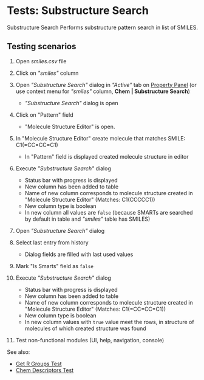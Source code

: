 <!-- TITLE: Tests: Substructure Search -->
<!-- SUBTITLE: -->

# Tests: Substructure Search

Substructure Search Performs substructure pattern search in list of SMILES.

## Testing scenarios

1. Open *smiles.csv* file 

1. Click on *"smiles"* column 

1. Open *"Substructure Search"* dialog in *"Active"* tab on [Property Panel](../features/property-panel.md) 
   (or use context menu for *"smiles"* column, **Chem | Substructure Search**)
   * *"Substructure Search"* dialog is open

1. Click on "Pattern" field
   * "Molecule Structure Editor" is open.
   
1. In "Molecule Structure Editor" create molecule that matches SMILE: C1(=CC=CC=C1) 
   * In "Pattern" field is displayed created molecule structure in editor 

1. Execute *"Substructure Search"* dialog
   * Status bar with progress is displayed
   * New column has been added to table
   * Name of new column corresponds to molecule structure created in "Molecule Structure Editor" (Matches: C1(CCCCC1))
   * New column type is boolean
   * In new column all values ​​are ```false``` (because SMARTs are searched by default in table and *"smiles"* table has SMILES)
   
1. Open *"Substructure Search"* dialog

1. Select last entry from history
   * Dialog fields are filled with last used values     
   
1. Mark "Is Smarts" field as ```false```

1. Execute *"Substructure Search"* dialog
   * Status bar with progress is displayed
   * New column has been added to table
   * Name of new column corresponds to molecule structure created in "Molecule Structure Editor" (Matches: C1(=CC=CC=C1))
   * New column type is boolean
   * In new column values ​​with ```true``` value meet the rows, in structure of molecules of which created structure was found
   
1. Test non-functional modules (UI, help, navigation, console)

See also:
  * [Get R Groups Test](../tests/get-r-groups-test.md)
  * [Chem Descriptors Test](../tests/chem-descriptors-test.md)
